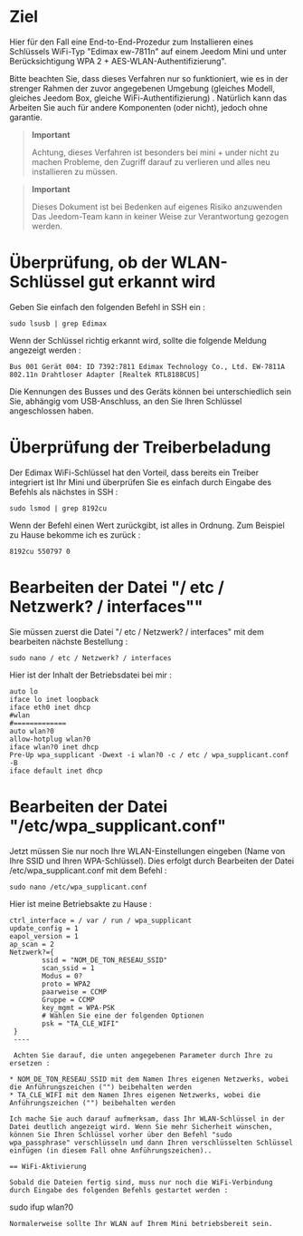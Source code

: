 Ziel 
========

Hier für den Fall eine End-to-End-Prozedur zum Installieren eines Schlüssels
WiFi-Typ "Edimax ew-7811n" auf einem Jeedom Mini und unter Berücksichtigung
WPA 2 + AES-WLAN-Authentifizierung".

Bitte beachten Sie, dass dieses Verfahren nur so funktioniert, wie es in der
strenger Rahmen der zuvor angegebenen Umgebung (gleiches Modell, gleiches
Jeedom Box, gleiche WiFi-Authentifizierung) . Natürlich kann das
Arbeiten Sie auch für andere Komponenten (oder nicht), jedoch ohne
garantie.

> **Important**
>
> Achtung, dieses Verfahren ist besonders bei mini + under nicht zu machen
> Probleme, den Zugriff darauf zu verlieren und alles neu installieren zu müssen.

> **Important**
>
> Dieses Dokument ist bei Bedenken auf eigenes Risiko anzuwenden
> Das Jeedom-Team kann in keiner Weise zur Verantwortung gezogen werden.

Überprüfung, ob der WLAN-Schlüssel gut erkannt wird 
==============================================

Geben Sie einfach den folgenden Befehl in SSH ein :

    sudo lsusb | grep Edimax

Wenn der Schlüssel richtig erkannt wird, sollte die folgende Meldung angezeigt werden
:

    Bus 001 Gerät 004: ID 7392:7811 Edimax Technology Co., Ltd. EW-7811A 802.11n Drahtloser Adapter [Realtek RTL8188CUS]

Die Kennungen des Busses und des Geräts können bei unterschiedlich sein
Sie, abhängig vom USB-Anschluss, an den Sie Ihren Schlüssel angeschlossen haben.

Überprüfung der Treiberbeladung 
====================================

Der Edimax WiFi-Schlüssel hat den Vorteil, dass bereits ein Treiber integriert ist
Ihr Mini und überprüfen Sie es einfach durch Eingabe des Befehls
als nächstes in SSH :

    sudo lsmod | grep 8192cu

Wenn der Befehl einen Wert zurückgibt, ist alles in Ordnung. Zum Beispiel
zu Hause bekomme ich es zurück :

    8192cu 550797 0

Bearbeiten der Datei "/ etc / Netzwerk? / interfaces""
==============================================

Sie müssen zuerst die Datei "/ etc / Netzwerk? / interfaces" mit dem bearbeiten
nächste Bestellung :

    sudo nano / etc / Netzwerk? / interfaces

Hier ist der Inhalt der Betriebsdatei bei mir :

    auto lo
    iface lo inet loopback
    iface eth0 inet dhcp
    #wlan
    #=============
    auto wlan?0
    allow-hotplug wlan?0
    iface wlan?0 inet dhcp
    Pre-Up wpa_supplicant -Dwext -i wlan?0 -c / etc / wpa_supplicant.conf -B
    iface default inet dhcp

Bearbeiten der Datei "/etc/wpa\_supplicant.conf" 
==============================================

Jetzt müssen Sie nur noch Ihre WLAN-Einstellungen eingeben (Name von
Ihre SSID und Ihren WPA-Schlüssel). Dies erfolgt durch Bearbeiten der Datei
/etc/wpa\_supplicant.conf mit dem Befehl :

    sudo nano /etc/wpa_supplicant.conf

Hier ist meine Betriebsakte zu Hause :

    ctrl_interface = / var / run / wpa_supplicant
    update_config = 1
    eapol_version = 1
    ap_scan = 2
    Netzwerk?={
            ssid = "NOM_DE_TON_RESEAU_SSID"
            scan_ssid = 1
            Modus = 0?
            proto = WPA2
            paarweise = CCMP
            Gruppe = CCMP
            key_mgmt = WPA-PSK
            # Wählen Sie eine der folgenden Optionen
            psk = "TA_CLE_WIFI"
     }
     ----

     Achten Sie darauf, die unten angegebenen Parameter durch Ihre zu ersetzen :

    * NOM_DE_TON_RESEAU_SSID mit dem Namen Ihres eigenen Netzwerks, wobei die Anführungszeichen ("") beibehalten werden
    * TA_CLE_WIFI mit dem Namen Ihres eigenen Netzwerks, wobei die Anführungszeichen ("") beibehalten werden

    Ich mache Sie auch darauf aufmerksam, dass Ihr WLAN-Schlüssel in der Datei deutlich angezeigt wird. Wenn Sie mehr Sicherheit wünschen, können Sie Ihren Schlüssel vorher über den Befehl "sudo wpa_passphrase" verschlüsseln und dann Ihren verschlüsselten Schlüssel einfügen (in diesem Fall ohne Anführungszeichen)..

    == WiFi-Aktivierung

    Sobald die Dateien fertig sind, muss nur noch die WiFi-Verbindung durch Eingabe des folgenden Befehls gestartet werden :

sudo ifup wlan?0

    Normalerweise sollte Ihr WLAN auf Ihrem Mini betriebsbereit sein.
